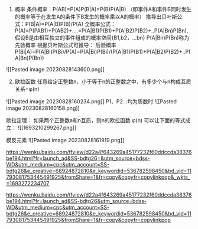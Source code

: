 1. 概率
	条件概率：P(AB)=P(A)P(B|A)=P(B)P(A|B)  （即事件A和事件B同时发生的概率等于在发生A的条件下B发生的概率乘以A的概率）
	推导出贝叶斯公式：P(B|A)=P(A|B)P(B)/P(A)
	全概率公式：P(A)=P(PAB1)+P(AB2)+....=P(A|B1)P(B1)+P(A|B2)P(B2)+..P(A|Bn)P(Bn),假设B是由相互独立的事件组成的概率空间{B1,b2，...bn}
	P(A|Bn)P(Bn)称为先验概率
	根据贝叶斯公式可推导：
	后验概率P(Bi|A)=P(A|Bi)P(Bi)/P(A)=P(A|Bi)P(Bi)/(P(A|B1)P(B1)+P(A|B2)P(B2)+..P(A|Bn)P(Bn))
	
![[Pasted image 20230828143600.png]]

2. 欧拉函数
任意给定正整数n，小于等于n的正整数之中，有多少个与n构成互质关系=φ(n)

![[Pasted image 20230828160234.png]]
P1、P2...均为质数时
![[Pasted image 20230828160158.png]]

欧拉定理：
如果两个正整数a和n互质，则n的欧拉函数 φ(n) 可以让下面的等式成立：
![[1693210299267.png]]

模反元素
![[Pasted image 20230828161919.png]]


https://wenku.baidu.com/tfview/d22a4f643269a45177232f60ddccda38376be194.html?fr=launch_ad&SS-bdtg26=&utm_source=bdss-WD&utm_medium=cpc&utm_account=SS-bdtg26&e_creative=68924872810&e_keywordid=536782598450&bd_vid=11793081753445491925&fromShare=1&fr=copy&copyfr=copylinkpop&_wkts_=1693272234707

https://wenku.baidu.com/tfview/d22a4f643269a45177232f60ddccda38376be194.html?fr=launch_ad&SS-bdtg26&utm_source=bdss-WD&utm_medium=cpc&utm_account=SS-bdtg26&e_creative=68924872810&e_keywordid=536782598450&bd_vid=11793081753445491925&fromShare=1&fr=copy&copyfr=copylinkpop
